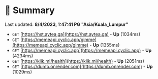 # 📖 Summary
Last updated: **8/4/2023, 1:47:41 PG "Asia/Kuala_Lumpur"**

- `GET` [https://hst.aytea.ga](https://hst.aytea.ga) - **Up** (1034ms)
- `GET` [https://memeapi.cyclic.app/gimme](https://memeapi.cyclic.app/gimme) - **Up** (1355ms)
- `GET` [https://memeapi.cyclic.app](https://memeapi.cyclic.app) - **Up** (4234ms)
- `GET` [https://klik.ml/health](https://klik.ml/health) - **Up** (2051ms)
- `GET` [https://dumb.onrender.com](https://dumb.onrender.com) - **Up** (1029ms)
